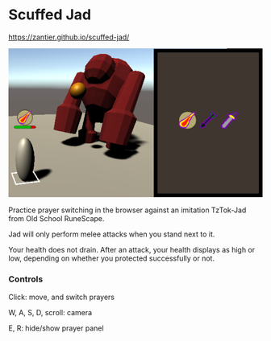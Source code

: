 # Scuffed Jad

https://zantier.github.io/scuffed-jad/

![A preview image, showing scuffed Jad performing a magic attack and the player praying "protect from magic"](preview.png?raw=true)

Practice prayer switching in the browser against an imitation TzTok-Jad from Old School RuneScape.

Jad will only perform melee attacks when you stand next to it.

Your health does not drain. After an attack, your health displays as high or low, depending on whether you protected successfully or not.

### Controls

Click: move, and switch prayers

W, A, S, D, scroll: camera

E, R: hide/show prayer panel
